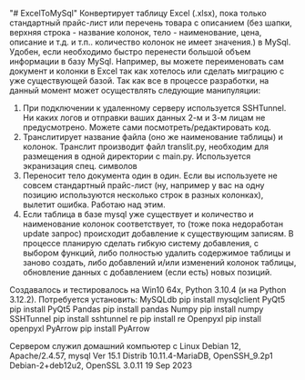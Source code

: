 "# ExcelToMySql" 
Конвертирует таблицу Excel (.xlsx), пока только стандартный прайс-лист или перечень товара с описанием (без шапки, верхняя строка - название колонок, тело - наименование, цена, описание и т.д. и т.п.. количество колонок не имеет значения.) в MySql. Удобен, если необходимо быстро перенести большой объем информации в базу MySql. Например, вы можете переименовать сам документ и колонки в Excel так как хотелось или сделать миграцию с уже существующей базой. 
Так как все в процессе разработки, на данный момент может осуществлять следующие манипуляции:
1) При подключении к удаленному серверу используется SSHTunnel. Ни каких логов и отправки ваших данных 2-м и 3-м лицам не предусмотрено. Можете сами посмотреть/редактировать код.
2) Транслитирует название файла (оно же наименование таблицы) и колонок. Транслит производит файл translit.py, необходим для размещения в одной директории с main.py. Используется экранизация спец. символов
3) Переносит тело документа один в один. Если вы используете не совсем стандартный прайс-лист (ну, например у вас на одну позицию используются несколько строк в разных колонках), вылетит ошибка. Работаю над этим.
4) Если таблица в базе mysql уже существует и количество и наименование колонок соответствует, то (тоже пока недоработан update запрос) происходит добавление к существующим записям. В процессе планирую сделать гибкую систему добавления, с выбором функций, либо полностью удалить содержимое таблицы и заново создать, либо добавлений и/или изменений колонок таблицы, обновление данных с добавлением (если есть) новых позиций.

Создавалось и тестировалось на Win10 64x, Python 3.10.4 (и на Python 3.12.2).
Потребуется установить:
MySQLdb
 pip install mysqlclient
PyQt5
 pip install PyQt5 
Pandas
 pip install pandas 
Numpy
 pip install numpy
SSHTunnel
 pip install sshtunnel
re
 pip install re 
Openpyxl
 pip install openpyxl
PyArrow
 pip install PyArrow

Сервером служил домашний компьютер с Linux Debian 12, Apache/2.4.57, mysql Ver 15.1 Distrib 10.11.4-MariaDB, OpenSSH_9.2p1 Debian-2+deb12u2, OpenSSL 3.0.11 19 Sep 2023

